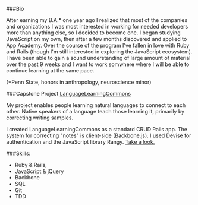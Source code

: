 ###Bio

After earning my B.A.* one year ago I realized that most of the companies and organizations I was most interested in working for needed developers more than anything else, so I decided to become one. I began studying JavaScript on my own, then after a few months discovered and applied to App Academy. Over the course of the program I've fallen in love with Ruby and Rails (though I'm still interested in exploring the JavaScript ecosystem). I have been able to gain a sound understanding of large amount of material over the past 9 weeks and I want to work somwhere where I will be able to continue learning at the same pace.

(*Penn State, honors in anthropology, neuroscience minor)

###Capstone Project
<a href="language-learning-commons.herokuapp.com">LanguageLearningCommons</a>

My project enables people learning natural languages to connect to each other. Native speakers of a language teach those learning it, primarily by correcting writing samples.

I created LanguageLearningCommons as a standard CRUD Rails app. The system for correcting "notes" is client-side (Backbone.js). I used Devise for authentication and the JavaScript library Rangy. <a href="language-learning-commons.herokuapp.com">Take a look.</a>

###Skills:

* Ruby & Rails, 
* JavaScript & jQuery
* Backbone
* SQL
* Git
* TDD
